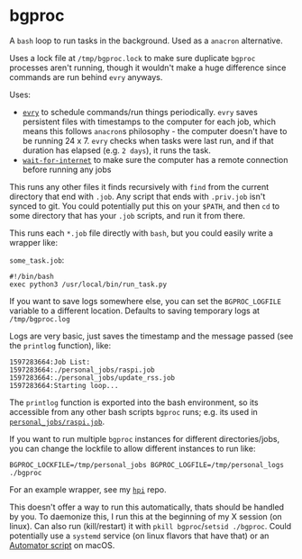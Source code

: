 # bgproc

A `bash` loop to run tasks in the background. Used as a `anacron` alternative.

Uses a lock file at `/tmp/bgproc.lock` to make sure duplicate `bgproc` processes aren't running, though it wouldn't make a huge difference since commands are run behind `evry` anyways.

Uses:
  * [`evry`](https://github.com/seanbreckenridge/evry) to schedule commands/run things periodically. `evry` saves persistent files with timestamps to the computer for each job, which means this follows `anacron`s philosophy - the computer doesn't have to be running 24 x 7. `evry` checks when tasks were last run, and if that duration has elapsed (e.g. `2 days`), it runs the task.
  * [`wait-for-internet`](https://github.com/seanbreckenridge/wait-for-internet) to make sure the computer has a remote connection before running any jobs

This runs any other files it finds recursively with `find` from the current directory that end with `.job`. Any script that ends with `.priv.job` isn't synced to git. You could potentially put this on your `$PATH`, and then `cd` to some directory that has your `.job` scripts, and run it from there.

This runs each `*.job` file directly with `bash`, but you could easily write a wrapper like:

`some_task.job`:

```
#!/bin/bash
exec python3 /usr/local/bin/run_task.py
```

If you want to save logs somewhere else, you can set the `BGPROC_LOGFILE` variable to a different location. Defaults to saving temporary logs at `/tmp/bgproc.log`

Logs are very basic, just saves the timestamp and the message passed (see the `printlog` function), like:

```
1597283664:Job List:
1597283664:./personal_jobs/raspi.job
1597283664:./personal_jobs/update_rss.job
1597283664:Starting loop...
```

The `printlog` function is exported into the bash environment, so its accessible from any other bash scripts `bgproc` runs; e.g. its used in [`personal_jobs/raspi.job`](personal_jobs/raspi.job).

If you want to run multiple `bgproc` instances for different directories/jobs, you can change the lockfile to allow different instances to run like:

```
BGPROC_LOCKFILE=/tmp/personal_jobs BGPROC_LOGFILE=/tmp/personal_logs ./bgproc
```

For an example wrapper, see my [`hpi`](https://github.com/seanbreckenridge/HPI/blob/master/bgproc) repo.

This doesn't offer a way to run this automatically, thats should be handled by you. To daemonize this, I run this at the beginning of my X session (on linux). Can also run (kill/restart) it with `pkill bgproc`/`setsid ./bgproc`. Could potentially use a `systemd` service (on linux flavors that have that) or an [Automator script](https://stackoverflow.com/questions/6442364/running-script-upon-login-mac) on macOS.
